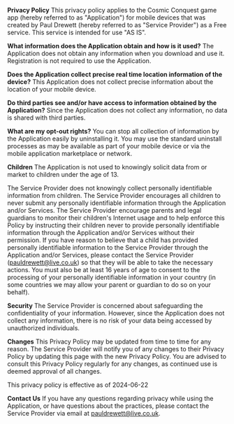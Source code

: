 
**Privacy Policy**
This privacy policy applies to the Cosmic Conquest game app (hereby referred to as "Application") for mobile devices that was created by Paul Drewett (hereby referred to as "Service Provider") as a Free service. This service is intended for use "AS IS".

  
**What information does the Application obtain and how is it used?**
The Application does not obtain any information when you download and use it. Registration is not required to use the Application.

  
**Does the Application collect precise real time location information of the device?**
This Application does not collect precise information about the location of your mobile device.

  
**Do third parties see and/or have access to information obtained by the Application?**
Since the Application does not collect any information, no data is shared with third parties.

  
**What are my opt-out rights?**
You can stop all collection of information by the Application easily by uninstalling it. You may use the standard uninstall processes as may be available as part of your mobile device or via the mobile application marketplace or network.

  
**Children**
The Application is not used to knowingly solicit data from or market to children under the age of 13.

The Service Provider does not knowingly collect personally identifiable information from children. The Service Provider encourages all children to never submit any personally identifiable information through the Application and/or Services. The Service Provider encourage parents and legal guardians to monitor their children's Internet usage and to help enforce this Policy by instructing their children never to provide personally identifiable information through the Application and/or Services without their permission. If you have reason to believe that a child has provided personally identifiable information to the Service Provider through the Application and/or Services, please contact the Service Provider (pauldrewett@live.co.uk) so that they will be able to take the necessary actions. You must also be at least 16 years of age to consent to the processing of your personally identifiable information in your country (in some countries we may allow your parent or guardian to do so on your behalf).

  
**Security**
The Service Provider is concerned about safeguarding the confidentiality of your information. However, since the Application does not collect any information, there is no risk of your data being accessed by unauthorized individuals.

  
**Changes**
This Privacy Policy may be updated from time to time for any reason. The Service Provider will notify you of any changes to their Privacy Policy by updating this page with the new Privacy Policy. You are advised to consult this Privacy Policy regularly for any changes, as continued use is deemed approval of all changes.

This privacy policy is effective as of 2024-06-22


**Contact Us**
If you have any questions regarding privacy while using the Application, or have questions about the practices, please contact the Service Provider via email at pauldrewett@live.co.uk.